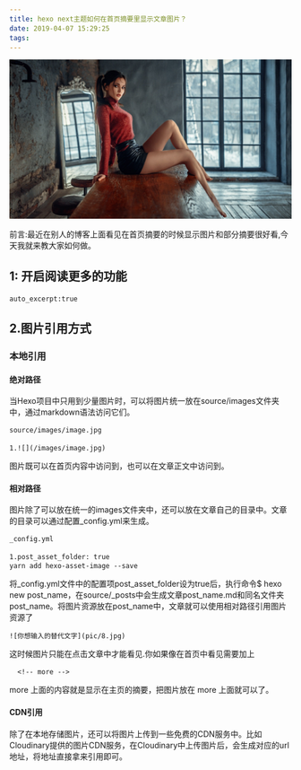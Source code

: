 ```yaml
---
title: hexo next主题如何在首页摘要里显示文章图片？
date: 2019-04-07 15:29:25
tags:
---
```

![你想输入的替代文字](pic/8.jpg)

前言:最近在别人的博客上面看见在首页摘要的时候显示图片和部分摘要很好看,今天我就来教大家如何做。
<!-- more -->
## 1: 开启阅读更多的功能
```
auto_excerpt:true
```
## 2.图片引用方式

### 本地引用

#### 绝对路径

  当Hexo项目中只用到少量图片时，可以将图片统一放在source/images文件夹中，通过markdown语法访问它们。
  ```
  source/images/image.jpg

  1.![](/images/image.jpg)
  ```
  图片既可以在首页内容中访问到，也可以在文章正文中访问到。

#### 相对路径

图片除了可以放在统一的images文件夹中，还可以放在文章自己的目录中。文章的目录可以通过配置_config.yml来生成。

```
_config.yml

1.post_asset_folder: true
yarn add hexo-asset-image --save

```
将_config.yml文件中的配置项post_asset_folder设为true后，执行命令$ hexo new post_name，在source/_posts中会生成文章post_name.md和同名文件夹post_name。将图片资源放在post_name中，文章就可以使用相对路径引用图片资源了

```
![你想输入的替代文字](pic/8.jpg)
```
这时候图片只能在点击文章中才能看见.你如果像在首页中看见需要加上
```
  <!-- more -->
```
 more 上面的内容就是显示在主页的摘要，把图片放在 more 上面就可以了。

#### CDN引用

除了在本地存储图片，还可以将图片上传到一些免费的CDN服务中。比如Cloudinary提供的图片CDN服务，在Cloudinary中上传图片后，会生成对应的url地址，将地址直接拿来引用即可。